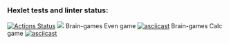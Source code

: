 ### Hexlet tests and linter status:
[![Actions Status](https://github.com/bloodywd/python-project-49/actions/workflows/hexlet-check.yml/badge.svg)](https://github.com/bloodywd/python-project-49/actions)
<a href="https://codeclimate.com/github/bloodywd/python-project-49/maintainability"><img src="https://api.codeclimate.com/v1/badges/fce8f3870b6a02de345e/maintainability" /></a>
Brain-games Even game
[![asciicast](https://asciinema.org/a/XPwFzuIY1yU2X3fpqZB1a9brl.svg)](https://asciinema.org/a/XPwFzuIY1yU2X3fpqZB1a9brl)
Brain-games Calc game
[![asciicast](https://asciinema.org/a/mJSPkvzeTLrWcsJxBtKla7chf.svg)](https://asciinema.org/a/mJSPkvzeTLrWcsJxBtKla7chf)